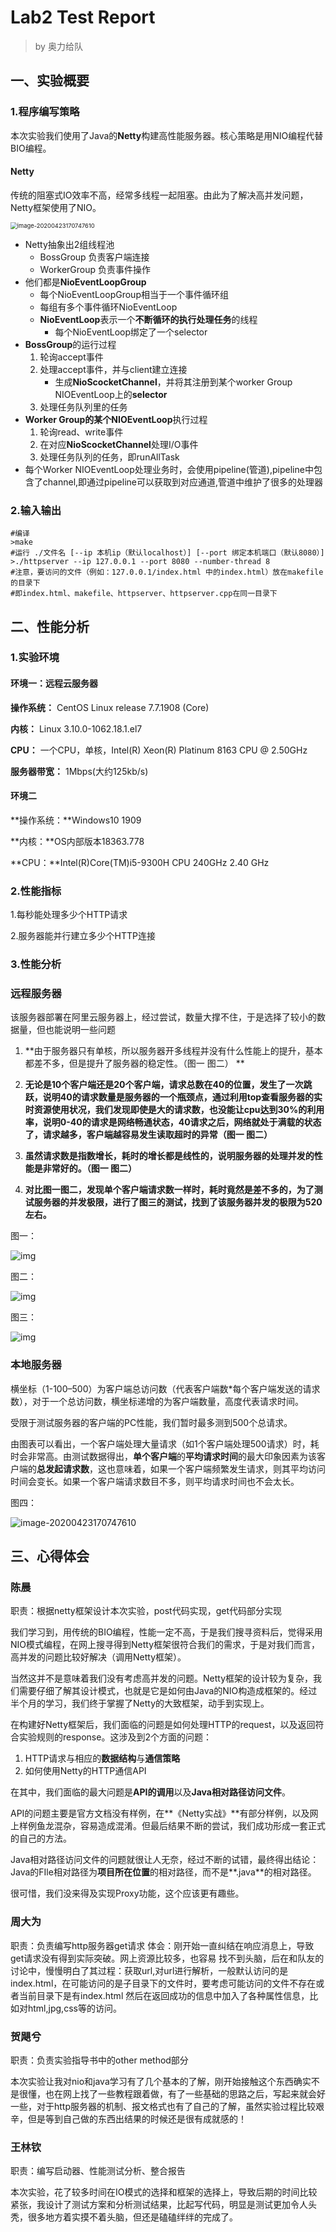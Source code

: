 # Lab2 Test Report

> by 奥力给队

## 一、实验概要

### 1.程序编写策略

本次实验我们使用了Java的**Netty**构建高性能服务器。核心策略是用NIO编程代替BIO编程。

#### Netty

传统的阻塞式IO效率不高，经常多线程一起阻塞。由此为了解决高并发问题，Netty框架使用了NIO。

<img src="Lab2 Test Report.assets/image-20200423170747610.png" alt="image-20200423170747610" style="zoom: 67%;" />

- Netty抽象出2组线程池
    - BossGroup 负责客户端连接
    - WorkerGroup 负责事件操作
- 他们都是**NioEventLoopGroup**
    - 每个NioEventLoopGroup相当于一个事件循环组
    - 每组有多个事件循环NioEventLoop
    - **NioEventLoop**表示一个**不断循环的执行处理任务**的线程
        - 每个NioEventLoop绑定了一个selector
- **BossGroup**的运行过程
    1. 轮询accept事件
    2. 处理accept事件，并与client建立连接
        - 生成**NioScocketChannel**，并将其注册到某个worker Group NIOEventLoop上的**selector**
    3. 处理任务队列里的任务
- **Worker Group的某个NIOEventLoop**执行过程
    1. 轮询read、write事件
    2. 在对应**NioScocketChannel**处理I/O事件
    3. 处理任务队列的任务，即runAllTask
- 每个Worker NIOEventLoop处理业务时，会使用pipeline(管道),pipeline中包含了channel,即通过pipeline可以获取到对应通道,管道中维护了很多的处理器

### 2.输入输出

```shell
#编译
>make
#运行 ./文件名 [--ip 本机ip（默认localhost）] [--port 绑定本机端口（默认8080）]
>./httpserver --ip 127.0.0.1 --port 8080 --number-thread 8
#注意，要访问的文件（例如：127.0.0.1/index.html 中的index.html）放在makefile的目录下
#即index.html、makefile、httpserver、httpserver.cpp在同一目录下
```

## 二、性能分析

### 1.实验环境

#### 环境一：远程云服务器

**操作系统：** CentOS Linux release 7.7.1908 (Core) 

**内核：** Linux 3.10.0-1062.18.1.el7

**CPU：** 一个CPU，单核，Intel(R) Xeon(R) Platinum 8163 CPU @ 2.50GHz

**服务器带宽：** 1Mbps(大约125kb/s)

#### 环境二

**操作系统：**Windows10 1909

**内核：**OS内部版本18363.778

**CPU：**Intel(R)Core(TM)i5-9300H CPU 240GHz 2.40 GHz

### 2.性能指标

1.每秒能处理多少个HTTP请求

2.服务器能并行建立多少个HTTP连接

### 3.性能分析

### 远程服务器

该服务器部署在阿里云服务器上，经过尝试，数量大撑不住，于是选择了较小的数据量，但也能说明一些问题

1. **由于服务器只有单核，所以服务器开多线程并没有什么性能上的提升，基本都差不多，但是提升了服务器的稳定性。（图一 图二） **

2. **无论是10个客户端还是20个客户端，请求总数在40的位置，发生了一次跳跃，说明40的请求数量是服务器的一个瓶颈点，通过利用top查看服务器的实时资源使用状况，我们发现即使是大的请求数，也没能让cpu达到30%的利用率，说明0-40的请求是网络畅通状态，40请求之后，网络就处于满载的状态了，请求越多，客户端越容易发生读取超时的异常（图一 图二）** 

3. **虽然请求数是指数增长，耗时的增长都是线性的，说明服务器的处理并发的性能是非常好的。（图一 图二）** 
4. **对比图一图二，发现单个客户端请求数一样时，耗时竟然是差不多的，为了测试服务器的并发极限，进行了图三的测试，找到了该服务器并发的极限为520左右。**  

图一：

![img](file:///C:\Users\18304\AppData\Roaming\Tencent\Users\183042120\QQ\WinTemp\RichOle\CZ@7[O3WJ5MLSVI$8[3MYKO.png)

图二：

![img](file:///C:\Users\18304\AppData\Roaming\Tencent\Users\183042120\QQ\WinTemp\RichOle\Z0XAOZ1RN24V3%S}CTYCBDE.png)

图三：

![img](file:///C:\Users\18304\AppData\Roaming\Tencent\Users\183042120\QQ\WinTemp\RichOle\}HSEF[652I[O~Q[KMPI~NQ4.png)



### 本地服务器

横坐标（1-100–500）为客户端总访问数（代表客户端数*每个客户端发送的请求数），对于一个总访问数，横坐标递增的为客户端数量，高度代表请求时间。

受限于测试服务器的客户端的PC性能，我们暂时最多测到500个总请求。

由图表可以看出，一个客户端处理大量请求（如1个客户端处理500请求）时，耗时会非常高。由测试数据得出，**单个客户端**的**平均请求时间**的最大印象因素为该客户端的**总发起请求数**，这也意味着，如果一个客户端频繁发生请求，则其平均访问时间会变长。如果一个客户端请求数目不多，则平均请求时间也不会太长。

图四：

<img src="Lab2 Test Report.assets/image-20200429011656350.png" alt="image-20200423170747610" style="zoom: 100%;" />



## 三、心得体会

### 陈晨

职责：根据netty框架设计本次实验，post代码实现，get代码部分实现

我们学习到，用传统的BIO编程，性能一定不高，于是我们搜寻资料后，觉得采用NIO模式编程，在网上搜寻得到Netty框架很符合我们的需求，于是对我们而言，高并发的问题比较好解决（调用Netty框架）。

当然这并不是意味着我们没有考虑高并发的问题。Netty框架的设计较为复杂，我们需要仔细了解其设计模式，也就是它是如何由Java的NIO构造成框架的。经过半个月的学习，我们终于掌握了Netty的大致框架，动手到实现上。

在构建好Netty框架后，我们面临的问题是如何处理HTTP的request，以及返回符合实验规则的response。这涉及到2个方面的问题：

1. HTTP请求与相应的**数据结构**与**通信策略**
2. 如何使用Netty的HTTP通信API

在其中，我们面临的最大问题是**API的调用**以及**Java相对路径访问文件**。

API的问题主要是官方文档没有样例，在**《Netty实战》**有部分样例，以及网上样例鱼龙混杂，容易造成混淆。但最后结果不断的尝试，我们成功形成一套正式的自己的方法。

Java相对路径访问文件的问题就很让人无奈，经过不断的试错，最终得出结论：Java的FIle相对路径为**项目所在位置**的相对路径，而不是**.java**的相对路径。

很可惜，我们没来得及实现Proxy功能，这个应该更有趣些。

### 周大为

职责：负责编写http服务器get请求
体会：刚开始一直纠结在响应消息上，导致get请求没有得到实际突破。网上资源比较多，也容易
找不到头脑，后在和队友的讨论中，慢慢明白了其过程：获取url,对url进行解析，一般默认访问的是
index.html，在可能访问的是子目录下的文件时，要考虑可能访问的文件不存在或者当前目录下是有index.html
然后在返回成功的信息中加入了各种属性信息，比如对html,jpg,css等的访问。

### 贺飓兮

职责：负责实验指导书中的other method部分

本次实验让我对nio和java学习有了几个基本的了解，刚开始接触这个东西确实不是很懂，也在网上找了一些教程跟着做，有了一些基础的思路之后，写起来就会好一些，对于http服务器的机制、报文格式也有了自己的了解，虽然实验过程比较艰辛，但是等到自己做的东西出结果的时候还是很有成就感的！

### 王林钦

职责：编写启动器、性能测试分析、整合报告

本次实验，花了较多时间在IO模式的选择和框架的选择上，导致后期的时间比较紧张，我设计了测试方案和分析测试结果，比起写代码，明显是测试更加令人头秃，很多地方着实摸不着头脑，但还是磕磕绊绊的完成了。